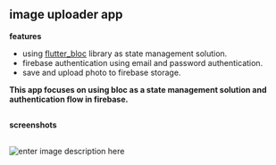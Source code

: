 ## **image uploader app**
**features**

 - using [flutter_bloc](https://bloclibrary.dev/) library as state management solution.
 - firebase authentication using email and password authentication.
 - save and upload photo to firebase storage.

**This app focuses on using bloc as a state management solution and authentication flow in firebase.**
##
**screenshots**
##
![enter image description here](https://github.com/ahmedalmubarak/library-photo/blob/main/screeshots/photo.gif)
